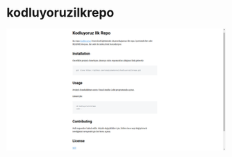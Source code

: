 # kodluyoruzilkrepo
![alt text](https://raw.githubusercontent.com/Kodluyoruz/taskforce/main/git/odev1/figures/markdown.png)

